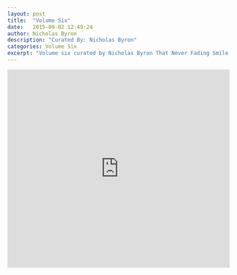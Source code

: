 ```yaml
---
layout: post
title:  "Volume Six"
date:   2015-09-02 12:49:24
author: Nicholas Byron
description: "Curated By: Nicholas Byron"
categories: Volume Six
excerpt: "Volume six curated by Nicholas Byron That Never Fading Smile, Want to hear more great music? Check back every Wednesday"
---
```

<iframe width="100%" height="450" scrolling="no" frameborder="no" src="https://w.soundcloud.com/player/?url=https%3A//api.soundcloud.com/playlists/134411157%3Fsecret_token%3Ds-TKcih&amp;auto_play=false&amp;hide_related=true&amp;show_comments=false&amp;show_user=true&amp;show_reposts=false&amp;visual=true"></iframe>
